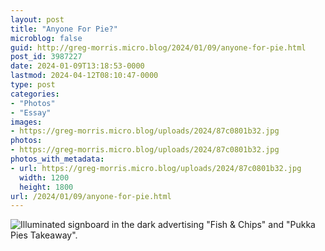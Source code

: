 ```yaml
---
layout: post
title: "Anyone For Pie?"
microblog: false
guid: http://greg-morris.micro.blog/2024/01/09/anyone-for-pie.html
post_id: 3987227
date: 2024-01-09T13:18:53-0000
lastmod: 2024-04-12T08:10:47-0000
type: post
categories:
- "Photos"
- "Essay"
images:
- https://greg-morris.micro.blog/uploads/2024/87c0801b32.jpg
photos:
- https://greg-morris.micro.blog/uploads/2024/87c0801b32.jpg
photos_with_metadata:
- url: https://greg-morris.micro.blog/uploads/2024/87c0801b32.jpg
  width: 1200
  height: 1800
url: /2024/01/09/anyone-for-pie.html
---
```


![Illuminated signboard in the dark advertising "Fish & Chips" and "Pukka Pies Takeaway".](https://greg-morris.micro.blog/uploads/2024/87c0801b32.jpg)
